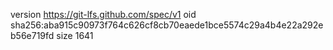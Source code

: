 version https://git-lfs.github.com/spec/v1
oid sha256:aba915c90973f764c626cf8cb70eaede1bce5574c29a4b4e22a292eb56e719fd
size 1641
